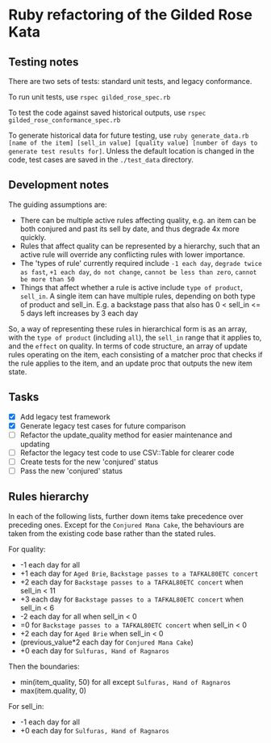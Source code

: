 # Ruby refactoring of the Gilded Rose Kata

## Testing notes

There are two sets of tests: standard unit tests, and legacy conformance.

To run unit tests, use `rspec gilded_rose_spec.rb`

To test the code against saved historical outputs, use `rspec gilded_rose_conformance_spec.rb`

To generate historical data for future testing, use `ruby generate_data.rb [name of the item] [sell_in value] [quality value] [number of days to generate test results for]`. Unless the default location is changed in the code, test cases are saved in the `./test_data` directory.

## Development notes

The guiding assumptions are:

* There can be multiple active rules affecting quality, e.g. an item can be both conjured and past its sell by date, and thus degrade 4x more quickly.
* Rules that affect quality can be represented by a hierarchy, such that an active rule will override any conflicting rules with lower importance.
* The 'types of rule' currently required include `-1 each day`, `degrade twice as fast`, `+1 each day`, `do not change`, `cannot be less than zero`, `cannot be more than 50`
* Things that affect whether a rule is active include `type of product`, `sell_in`. A single item can have multiple rules, depending on both type of product and sell_in. E.g. a backstage pass that also has 0 < sell_in <= 5 days left increases by 3 each day

So, a way of representing these rules in hierarchical form is as an array, with the `type of product` (including `all`), the `sell_in` range that it applies to, and the `effect` on quality. In terms of code structure, an array of update rules operating on the item, each consisting of a matcher proc that checks if the rule applies to the item, and an update proc that outputs the new item state.

## Tasks

- [x] Add legacy test framework
- [x] Generate legacy test cases for future comparison
- [ ] Refactor the update_quality method for easier maintenance and updating
- [ ] Refactor the legacy test code to use CSV::Table for clearer code
- [ ] Create tests for the new 'conjured' status
- [ ] Pass the new 'conjured' status

## Rules hierarchy

In each of the following lists, further down items take precedence over preceding ones. Except for the `Conjured Mana Cake`, the behaviours are taken from the existing code base rather than the stated rules.

For quality:

* -1 each day for all
* +1 each day for `Aged Brie`, `Backstage passes to a TAFKAL80ETC concert`
* +2 each day for `Backstage passes to a TAFKAL80ETC concert` when sell_in < 11
* +3 each day for `Backstage passes to a TAFKAL80ETC concert` when sell_in < 6
* -2 each day for all when sell_in < 0
* =0 for `Backstage passes to a TAFKAL80ETC concert` when sell_in < 0
* +2 each day for `Aged Brie` when sell_in < 0
* (previous_value*2 each day for `Conjured Mana Cake`)
* +0 each day for `Sulfuras, Hand of Ragnaros`

Then the boundaries:

* min(item_quality, 50) for all except `Sulfuras, Hand of Ragnaros`
* max(item.quality, 0)

For sell_in:

* -1 each day for all
* +0 each day for `Sulfuras, Hand of Ragnaros`
